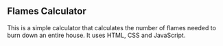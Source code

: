## Flames Calculator

This is a simple calculator that calculates the number of flames needed to burn down an entire house. It uses HTML, CSS and JavaScript.